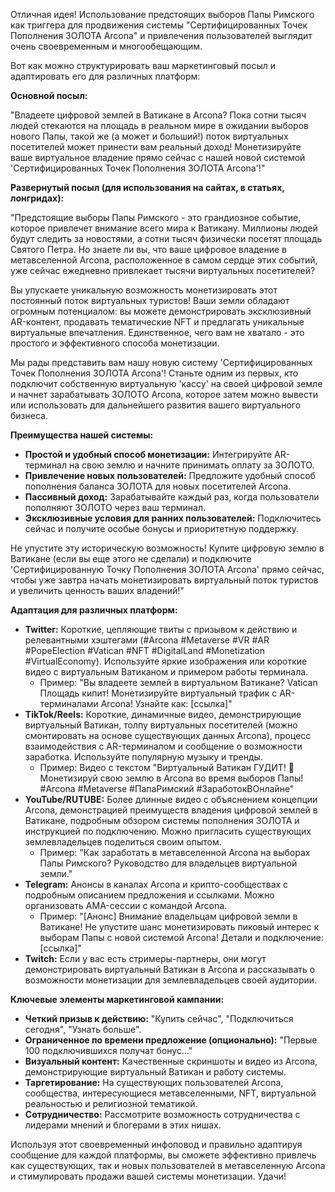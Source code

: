 Отличная идея! Использование предстоящих выборов Папы Римского как триггера для продвижения системы "Сертифицированных Точек Пополнения ЗОЛОТА Arcona" и привлечения пользователей выглядит очень своевременным и многообещающим.

Вот как можно структурировать ваш маркетинговый посыл и адаптировать его для различных платформ:

**Основной посыл:**

"Владеете цифровой землей в Ватикане в Arcona? Пока сотни тысяч людей стекаются на площадь в реальном мире в ожидании выборов нового Папы, такой же (а может и больший!) поток виртуальных посетителей может принести вам реальный доход! Монетизируйте ваше виртуальное владение прямо сейчас с нашей новой системой 'Сертифицированных Точек Пополнения ЗОЛОТА Arcona'!"

**Развернутый посыл (для использования на сайтах, в статьях, лонгридах):**

"Предстоящие выборы Папы Римского - это грандиозное событие, которое привлечет внимание всего мира к Ватикану. Миллионы людей будут следить за новостями, а сотни тысяч физически посетят площадь Святого Петра. Но знаете ли вы, что ваше цифровое владение в метавселенной Arcona, расположенное в самом сердце этих событий, уже сейчас ежедневно привлекает тысячи виртуальных посетителей?

Вы упускаете уникальную возможность монетизировать этот постоянный поток виртуальных туристов! Ваши земли обладают огромным потенциалом: вы можете демонстрировать эксклюзивный AR-контент, продавать тематические NFT и предлагать уникальные виртуальные впечатления. Единственное, чего вам не хватало - это простого и эффективного способа монетизации.

Мы рады представить вам нашу новую систему 'Сертифицированных Точек Пополнения ЗОЛОТА Arcona'! Станьте одним из первых, кто подключит собственную виртуальную 'кассу' на своей цифровой земле и начнет зарабатывать ЗОЛОТО Arcona, которое затем можно вывести или использовать для дальнейшего развития вашего виртуального бизнеса.

**Преимущества нашей системы:**

*   **Простой и удобный способ монетизации:** Интегрируйте AR-терминал на свою землю и начните принимать оплату за ЗОЛОТО.
*   **Привлечение новых пользователей:** Предложите удобный способ пополнения баланса ЗОЛОТА для новых посетителей Arcona.
*   **Пассивный доход:** Зарабатывайте каждый раз, когда пользователи пополняют ЗОЛОТО через ваш терминал.
*   **Эксклюзивные условия для ранних пользователей:** Подключитесь сейчас и получите особые бонусы и приоритетную поддержку.

Не упустите эту историческую возможность! Купите цифровую землю в Ватикане (если вы еще этого не сделали) и подключите 'Сертифицированную Точку Пополнения ЗОЛОТА Arcona' прямо сейчас, чтобы уже завтра начать монетизировать виртуальный поток туристов и увеличить ценность ваших владений!"

**Адаптация для различных платформ:**

*   **Twitter:** Короткие, цепляющие твиты с призывом к действию и релевантными хэштегами (#Arcona #Metaverse #VR #AR #PopeElection #Vatican #NFT #DigitalLand #Monetization #VirtualEconomy). Используйте яркие изображения или короткие видео с виртуальным Ватиканом и примером работы терминала.
    *   Пример: "Вы владеете землей в виртуальном Ватикане?  Vatican Площадь кипит! Монетизируйте виртуальный трафик с AR-терминалами Arcona! Узнайте как: [ссылка]"
*   **TikTok/Reels:** Короткие, динамичные видео, демонстрирующие виртуальный Ватикан, толпу виртуальных посетителей (можно смонтировать на основе существующих данных Arcona), процесс взаимодействия с AR-терминалом и сообщение о возможности заработка. Используйте популярную музыку и тренды.
    *   Пример: Видео с текстом "Виртуальный Ватикан ГУДИТ! 🤑 Монетизируй свою землю в Arcona во время выборов Папы! #Arcona #Metaverse #ПапаРимский #ЗаработокВОнлайне"
*   **YouTube/RUTUBE:** Более длинные видео с объяснением концепции Arcona, демонстрацией преимуществ владения цифровой землей в Ватикане, подробным обзором системы пополнения ЗОЛОТА и инструкцией по подключению. Можно пригласить существующих землевладельцев поделиться своим опытом.
    *   Пример: "Как заработать в метавселенной Arcona на выборах Папы Римского? Руководство для владельцев виртуальной земли."
*   **Telegram:** Анонсы в каналах Arcona и крипто-сообществах с подробным описанием предложения и ссылками. Можно организовать AMA-сессии с командой Arcona.
    *   Пример: "[Анонс] Внимание владельцам цифровой земли в Ватикане! Не упустите шанс монетизировать пиковый интерес к выборам Папы с новой системой Arcona! Детали и подключение: [ссылка]"
*   **Twitch:** Если у вас есть стримеры-партнеры, они могут демонстрировать виртуальный Ватикан в Arcona и рассказывать о возможности монетизации для землевладельцев своей аудитории.

**Ключевые элементы маркетинговой кампании:**

*   **Четкий призыв к действию:** "Купить сейчас", "Подключиться сегодня", "Узнать больше".
*   **Ограниченное по времени предложение (опционально):** "Первые 100 подключившихся получат бонус..."
*   **Визуальный контент:** Качественные скриншоты и видео из Arcona, демонстрирующие виртуальный Ватикан и работу системы.
*   **Таргетирование:** На существующих пользователей Arcona, сообщества, интересующиеся метавселенными, NFT, виртуальной реальностью и религиозной тематикой.
*   **Сотрудничество:** Рассмотрите возможность сотрудничества с лидерами мнений и блогерами в этих нишах.

Используя этот своевременный инфоповод и правильно адаптируя сообщение для каждой платформы, вы сможете эффективно привлечь как существующих, так и новых пользователей в метавселенную Arcona и стимулировать продажи вашей системы монетизации. Удачи!
